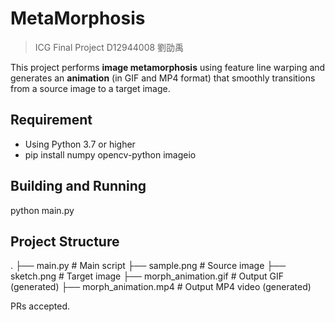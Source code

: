 # MetaMorphosis
>ICG Final Project
>D12944008 劉劭禹

This project performs **image metamorphosis** using feature line warping and generates an **animation** (in GIF and MP4 format) that smoothly transitions from a source image to a target image.

## Requirement
- Using Python 3.7 or higher
- pip install numpy opencv-python imageio

## Building and Running
python main.py

## Project Structure
.
├── main.py              # Main script
├── sample.png           # Source image
├── sketch.png           # Target image
├── morph_animation.gif  # Output GIF (generated)
├── morph_animation.mp4  # Output MP4 video (generated)


PRs accepted.

